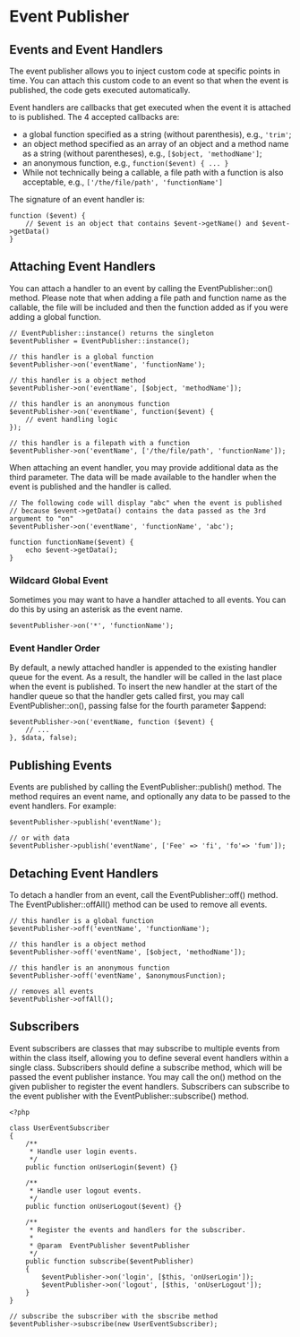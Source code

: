 # Event Publisher

## Events and Event Handlers

The event publisher allows you to inject custom code at specific points in time. You can attach this custom code to an event so that when the event is published, the code gets executed automatically.

Event handlers are callbacks that get executed when the event it is attached to is published. The 4 accepted callbacks are:

- a global function specified as a string (without parenthesis), e.g., `'trim'`;
- an object method specified as an array of an object and a method name as a string (without parentheses), e.g., `[$object, 'methodName']`;
- an anonymous function, e.g., `function($event) { ... }`
- While not technically being a callable, a file path with a function is also acceptable, e.g., `['/the/file/path', 'functionName']`

The signature of an event handler is:
```
function ($event) {
    // $event is an object that contains $event->getName() and $event->getData()
}
```

## Attaching Event Handlers
You can attach a handler to an event by calling the EventPublisher::on() method. Please note that when adding a file path and function name as the callable, the file will be included and then the function added as if you were adding a global function.
```
// EventPublisher::instance() returns the singleton
$eventPublisher = EventPublisher::instance();

// this handler is a global function
$eventPublisher->on('eventName', 'functionName');

// this handler is a object method
$eventPublisher->on('eventName', [$object, 'methodName']);

// this handler is an anonymous function
$eventPublisher->on('eventName', function($event) { 
    // event handling logic
});

// this handler is a filepath with a function
$eventPublisher->on('eventName', ['/the/file/path', 'functionName']);
```

When attaching an event handler, you may provide additional data as the third parameter. The data will be made available to the handler when the event is published and the handler is called.
```
// The following code will display "abc" when the event is published
// because $event->getData() contains the data passed as the 3rd argument to "on"
$eventPublisher->on('eventName', 'functionName', 'abc');

function functionName($event) {
    echo $event->getData();
}
```
### Wildcard Global Event
Sometimes you may want to have a handler attached to all events. You can do this by using an asterisk as the event name.
```
$eventPublisher->on('*', 'functionName');
```

### Event Handler Order
By default, a newly attached handler is appended to the existing handler queue for the event. As a result, the handler will be called in the last place when the event is published. To insert the new handler at the start of the handler queue so that the handler gets called first, you may call EventPublisher::on(), passing false for the fourth parameter $append:
```
$eventPublisher->on('eventName, function ($event) {
    // ...
}, $data, false);
```

## Publishing Events
Events are published by calling the EventPublisher::publish() method. The method requires an event name, and optionally any data to be passed to the event handlers. For example:
```
$eventPublisher->publish('eventName');

// or with data
$eventPublisher->publish('eventName', ['Fee' => 'fi', 'fo'=> 'fum']);
```

## Detaching Event Handlers
To detach a handler from an event, call the EventPublisher::off() method. The EventPublisher::offAll() method can be used to remove all events.
```
// this handler is a global function
$eventPublisher->off('eventName', 'functionName');

// this handler is a object method
$eventPublisher->off('eventName', [$object, 'methodName']);

// this handler is an anonymous function
$eventPublisher->off('eventName', $anonymousFunction);

// removes all events
$eventPublisher->offAll();
```

## Subscribers
Event subscribers are classes that may subscribe to multiple events from within the class itself, allowing you to define several event handlers within a single class. Subscribers should define a subscribe method, which will be passed the event publisher instance. You may call the on() method on the given publisher to register the event handlers. Subscribers can subscribe to the event publisher with the EventPublisher::subscribe() method.
```
<?php

class UserEventSubscriber
{
    /**
     * Handle user login events.
     */
    public function onUserLogin($event) {}

    /**
     * Handle user logout events.
     */
    public function onUserLogout($event) {}

    /**
     * Register the events and handlers for the subscriber.
     *
     * @param  EventPublisher $eventPublisher
     */
    public function subscribe($eventPublisher)
    {
        $eventPublisher->on('login', [$this, 'onUserLogin']);
        $eventPublisher->on('logout', [$this, 'onUserLogout']);
    }
}

// subscribe the subscriber with the sbscribe method
$eventPublisher->subscribe(new UserEventSubscriber);
```
